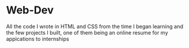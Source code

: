 # Web-Dev

All the code I  wrote in HTML and CSS from the time I began learning and the few projects I built, one of them being an online resume for my appications to internships
